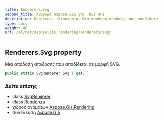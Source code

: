 ```yaml
---
title: Renderers.Svg
second_title: Αναφορά Aspose.GIS για .NET API
description: Renderers ιδιοκτησία. Μια απόδοση απόδοσης που αποδίδεται σε μορφή SVG.
type: docs
weight: 40
url: /el/net/aspose.gis.rendering/renderers/svg/
---
```

## Renderers.Svg property

Μια απόδοση απόδοσης που αποδίδεται σε μορφή SVG.

```csharp
public static SvgRenderer Svg { get; }
```

### Δείτε επίσης

* class [SvgRenderer](../../../aspose.gis.rendering.formats.svg/svgrenderer/)
* class [Renderers](../)
* χώρος ονομάτων [Aspose.Gis.Rendering](../../renderers/)
* συνέλευση [Aspose.GIS](../../../)


